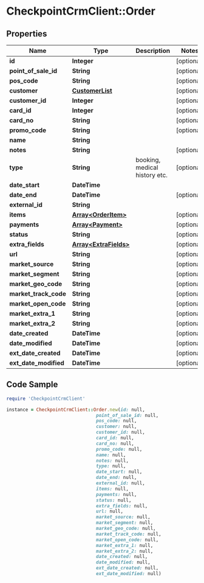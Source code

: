 # CheckpointCrmClient::Order

## Properties

Name | Type | Description | Notes
------------ | ------------- | ------------- | -------------
**id** | **Integer** |  | [optional] 
**point_of_sale_id** | **String** |  | [optional] 
**pos_code** | **String** |  | [optional] 
**customer** | [**CustomerList**](CustomerList.md) |  | [optional] 
**customer_id** | **Integer** |  | [optional] 
**card_id** | **Integer** |  | [optional] 
**card_no** | **String** |  | [optional] 
**promo_code** | **String** |  | [optional] 
**name** | **String** |  | 
**notes** | **String** |  | [optional] 
**type** | **String** | booking, medical history etc. | [optional] 
**date_start** | **DateTime** |  | 
**date_end** | **DateTime** |  | [optional] 
**external_id** | **String** |  | 
**items** | [**Array&lt;OrderItem&gt;**](OrderItem.md) |  | [optional] 
**payments** | [**Array&lt;Payment&gt;**](Payment.md) |  | [optional] 
**status** | **String** |  | [optional] 
**extra_fields** | [**Array&lt;ExtraFields&gt;**](ExtraFields.md) |  | [optional] 
**url** | **String** |  | [optional] 
**market_source** | **String** |  | [optional] 
**market_segment** | **String** |  | [optional] 
**market_geo_code** | **String** |  | [optional] 
**market_track_code** | **String** |  | [optional] 
**market_open_code** | **String** |  | [optional] 
**market_extra_1** | **String** |  | [optional] 
**market_extra_2** | **String** |  | [optional] 
**date_created** | **DateTime** |  | [optional] 
**date_modified** | **DateTime** |  | [optional] 
**ext_date_created** | **DateTime** |  | [optional] 
**ext_date_modified** | **DateTime** |  | [optional] 

## Code Sample

```ruby
require 'CheckpointCrmClient'

instance = CheckpointCrmClient::Order.new(id: null,
                                 point_of_sale_id: null,
                                 pos_code: null,
                                 customer: null,
                                 customer_id: null,
                                 card_id: null,
                                 card_no: null,
                                 promo_code: null,
                                 name: null,
                                 notes: null,
                                 type: null,
                                 date_start: null,
                                 date_end: null,
                                 external_id: null,
                                 items: null,
                                 payments: null,
                                 status: null,
                                 extra_fields: null,
                                 url: null,
                                 market_source: null,
                                 market_segment: null,
                                 market_geo_code: null,
                                 market_track_code: null,
                                 market_open_code: null,
                                 market_extra_1: null,
                                 market_extra_2: null,
                                 date_created: null,
                                 date_modified: null,
                                 ext_date_created: null,
                                 ext_date_modified: null)
```


